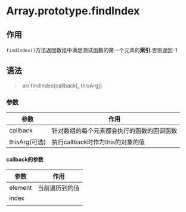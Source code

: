 # Array.prototype.findIndex

## 作用

`findIndex()`方法返回数组中满足测试函数的第一个元素的**索引**.否则返回-1

## 语法

> ​	arr.findIndex(callback[, thisArg])

### 参数

| 参数          | 作用                                       |
| ------------- | ------------------------------------------ |
| callback      | 针对数组的每个元素都会执行的函数的回调函数 |
| thisArg(可选) | 执行callback时作为this的对象的值           |



#### callback的参数

| 参数    | 作用           |
| ------- | -------------- |
| element | 当前遍历到的值 |
| index   |                |
|         |                |

